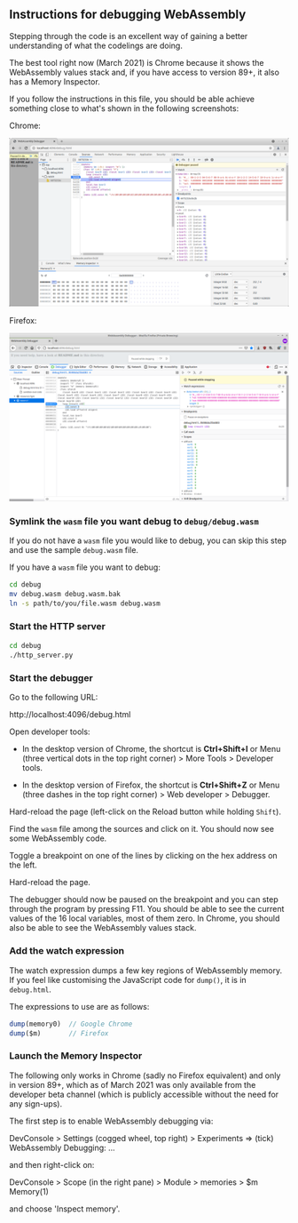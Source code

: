 ## Instructions for debugging WebAssembly

Stepping through the code is an excellent way of gaining a better understanding 
of what the codelings are doing.

The best tool right now (March 2021) is Chrome because it shows the WebAssembly 
values stack and, if you have access to version 89+, it also has a Memory 
Inspector.

If you follow the instructions in this file, you should be able achieve 
something close to what's shown in the following screenshots:

Chrome:

![Chrome](chrome-screenshot.png)

Firefox:

![Firefox](firefox-screenshot.png)


### Symlink the `wasm` file you want debug to `debug/debug.wasm`

If you do not have a `wasm` file you would like to debug, you can skip this 
step and use the sample `debug.wasm` file.

If you have a `wasm` file you want to debug:

```bash
cd debug
mv debug.wasm debug.wasm.bak
ln -s path/to/you/file.wasm debug.wasm
```

### Start the HTTP server

```bash
cd debug
./http_server.py
```

### Start the debugger

Go to the following URL:

http://localhost:4096/debug.html

Open developer tools:

- In the desktop version of Chrome, the shortcut is **Ctrl+Shift+I** or Menu 
(three vertical dots in the top right corner) > More Tools > Developer tools.

- In the desktop version of Firefox, the shortcut is **Ctrl+Shift+Z** or Menu 
(three dashes in the top right corner) > Web developer > Debugger.

Hard-reload the page (left-click on the Reload button while holding `Shift`).

Find the `wasm` file among the sources and click on it. You should now see 
some WebAssembly code.

Toggle a breakpoint on one of the lines by clicking on the hex address on the 
left.

Hard-reload the page.

The debugger should now be paused on the breakpoint and you can step through 
the program by pressing F11. You should be able to see the current values of 
the 16 local variables, most of them zero. In Chrome, you should also be able 
to see the WebAssembly values stack.


### Add the watch expression

The watch expression dumps a few key regions of WebAssembly memory. If you feel 
like customising the JavaScript code for `dump()`, it is in `debug.html`.

The expressions to use are as follows:

```javascript
dump(memory0)  // Google Chrome
dump($m)       // Firefox
```


### Launch the Memory Inspector

The following only works in Chrome (sadly no Firefox equivalent) and only in 
version 89+, which as of March 2021 was only available from the developer beta 
channel (which is publicly accessible without the need for any sign-ups).

The first step is to enable WebAssembly debugging via:

DevConsole > Settings (cogged wheel, top right) > Experiments => (tick) 
WebAssembly Debugging: ...

and then right-click on:

DevConsole > Scope (in the right pane) > Module > memories > $m Memory(1)

and choose 'Inspect memory'.
